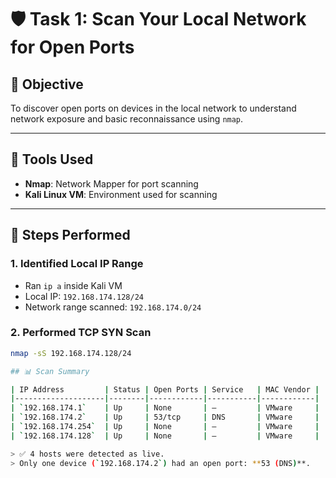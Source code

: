 # 🛡️ Task 1: Scan Your Local Network for Open Ports

## 🎯 Objective
To discover open ports on devices in the local network to understand network exposure and basic reconnaissance using `nmap`.

---

## 🧰 Tools Used
- **Nmap**: Network Mapper for port scanning
- **Kali Linux VM**: Environment used for scanning

---

## 📝 Steps Performed

### 1. Identified Local IP Range
- Ran `ip a` inside Kali VM
- Local IP: `192.168.174.128/24`
- Network range scanned: `192.168.174.0/24`

### 2. Performed TCP SYN Scan
```bash
nmap -sS 192.168.174.128/24

## 📊 Scan Summary

| IP Address         | Status | Open Ports | Service   | MAC Vendor |
|--------------------|--------|------------|-----------|------------|
| `192.168.174.1`    | Up     | None       | —         | VMware     |
| `192.168.174.2`    | Up     | 53/tcp     | DNS       | VMware     |
| `192.168.174.254`  | Up     | None       | —         | VMware     |
| `192.168.174.128`  | Up     | None       | —         | VMware     |

> ✅ 4 hosts were detected as live.  
> Only one device (`192.168.174.2`) had an open port: **53 (DNS)**.
